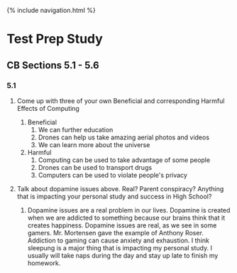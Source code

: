 {% include navigation.html %}

# Test Prep Study

## CB Sections 5.1 - 5.6
### 5.1
1. Come up with three of your own Beneficial and corresponding Harmful Effects of Computing
   1. Beneficial
      1. We can further education
      2. Drones can help us take amazing aerial photos and videos
      3. We can learn more about the universe
   2. Harmful
      1. Computing can be used to take advantage of some people
      2. Drones can be used to transport drugs
      3. Computers can be used to violate people's privacy

2. Talk about dopamine issues above. Real? Parent conspiracy? Anything that is impacting your personal study and success in High School?
   1. Dopamine issues are a real problem in our lives. Dopamine is created when we are addicted to something because our brains think that it creates happiness. Dopamine issues are real, as we see in some gamers. Mr. Mortensen gave the example of Anthony Roser. Addiction to gaming can cause anxiety and exhaustion. I think sleepung is a major thing that is impacting my personal study. I usually will take naps during the day and stay up late to finish my homework.
